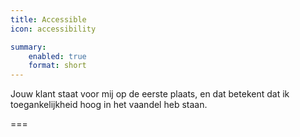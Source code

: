 ```yaml
---
title: Accessible
icon: accessibility

summary:
    enabled: true
    format: short
---
```


Jouw klant staat voor mij op de eerste plaats, en dat betekent dat ik toegankelijkheid hoog in het vaandel heb staan.

===
